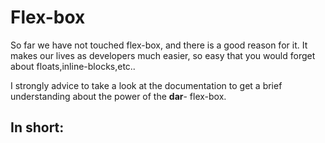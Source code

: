 # Flex-box

So far we have not touched flex-box, and there is a good reason for it. It makes our lives as developers much easier, so easy that you would forget about floats,inline-blocks,etc..

I strongly advice to take a look at the documentation to get a brief understanding about the power of the **dar**- flex-box.  



## In short:
